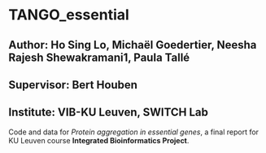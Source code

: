 # TANGO_essential
## Author: Ho Sing Lo, Michaël Goedertier, Neesha Rajesh Shewakramani1, Paula Tallé
## Supervisor: Bert Houben
## Institute: VIB-KU Leuven, SWITCH Lab

Code and data for *Protein aggregation in essential genes*, a final report for KU Leuven course **Integrated Bioinformatics Project**.
